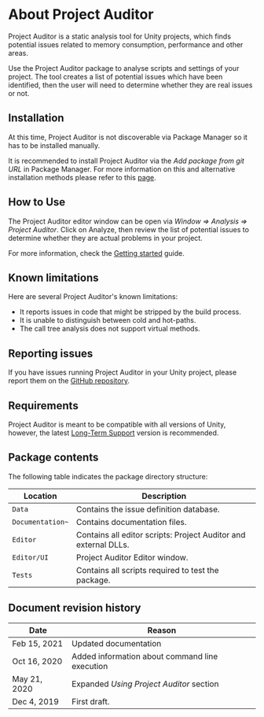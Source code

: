 # About Project Auditor
Project Auditor is a static analysis tool for Unity projects, which finds potential issues related to memory consumption, performance and other areas.

Use the Project Auditor package to analyse scripts and settings of your project. The tool creates a list of potential issues which have been identified, then the user will need to determine whether they are real issues or not.

## Installation
At this time, Project Auditor is not discoverable via Package Manager so it has to be installed manually.

It is recommended to install Project Auditor via the _Add package from git URL_ in Package Manager. For more information on this and alternative installation methods please refer to this [page](Installing.md).

## How to Use
The Project Auditor editor window can be open via *Window => Analysis => Project Auditor*. Click on Analyze, then review the list of potential issues to determine whether they are actual problems in your project.

For more information, check the [Getting started](GettingStarted.md) guide.

## Known limitations
Here are several Project Auditor's known limitations:

* It reports issues in code that might be stripped by the build process.
* It is unable to distinguish between cold and hot-paths.
* The call tree analysis does not support virtual methods.

## Reporting issues
If you have issues running Project Auditor in your Unity project, please report them on the [GitHub repository](https://github.com/Unity-Technologies/ProjectAuditor/issues).

## Requirements
Project Auditor is meant to be compatible with all versions of Unity, however, the latest [Long-Term Support](https://unity3d.com/unity/qa/lts-releases) version is recommended.

## Package contents
The following table indicates the package directory structure:

|Location|Description|
|---|---|
|`Data`|Contains the issue definition database.|
|`Documentation~`|Contains documentation files.|
|`Editor`|Contains all editor scripts: Project Auditor and external DLLs.|
|`Editor/UI`|Project Auditor Editor window.|
|`Tests`|Contains all scripts required to test the package.|

## Document revision history
|Date|Reason|
|---|---|
|Feb 15, 2021|Updated documentation|
|Oct 16, 2020|Added information about command line execution|
|May 21, 2020 |Expanded *Using Project Auditor* section|
|Dec 4, 2019|First draft.|
